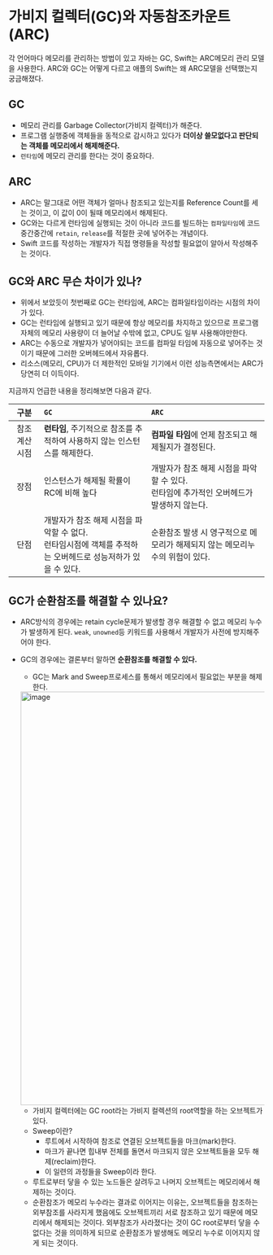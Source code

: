 # 가비지 컬렉터(GC)와 자동참조카운트(ARC)

각 언어마다 메모리를 관리하는 방법이 있고 자바는 GC, Swift는 ARC메모리 관리 모델을 사용한다.
ARC와 GC는 어떻게 다르고 애플의 Swift는 왜 ARC모델을 선택했는지 궁금해졌다. 

## GC
- 메모리 관리를 Garbage Collector(가비지 컬렉터)가 해준다.
- 프로그램 실행중에 객체들을 동적으로 감시하고 있다가 **더이상 쓸모없다고 판단되는 객체를 메모리에서 해제해준다.**
- `런타임`에 메모리 관리를 한다는 것이 중요하다.

## ARC
- ARC는 말그대로 어떤 객체가 얼마나 참조되고 있는지를 Reference Count를 세는 것이고, 이 값이 0이 될때 메모리에서 해제된다.
- GC와는 다르게 런타임에 실행되는 것이 아니라 코드를 빌드하는 `컴파일타임`에 코드 중간중간에 `retain`, `release`를 적절한 곳에 넣어주는 개념이다.
- Swift 코드를 작성하는 개발자가 직접 명령들을 작성할 필요없이 알아서 작성해주는 것이다.

## GC와 ARC 무슨 차이가 있나?
- 위에서 보았듯이 첫번째로 GC는 런타임에, ARC는 컴파일타임이라는 시점의 차이가 있다.
- GC는 런타임에 실행되고 있기 때문에 항상 메모리를 차지하고 있으므로 프로그램 자체의 메모리 사용량이 더 늘어날 수밖에 없고, CPU도 일부 사용해야만한다.
- ARC는 수동으로 개발자가 넣어야되는 코드를 컴파일 타임에 자동으로 넣어주는 것이기 때문에 그러한 오버헤드에서 자유롭다.
- 리소스(메모리, CPU)가 더 제한적인 모바일 기기에서 이런 성능측면에서는 ARC가 당연히 더 이득이다.

지금까지 언급한 내용을 정리해보면 다음과 같다.

|구분|`GC`|`ARC`|
|:-:|:-|:-|
|참조 계산 시점|**런타임**, 주기적으로 참조를 추적하여 사용하지 않는 인스턴스를 해제한다.|**컴파일 타임**에 언제 참조되고 해제될지가 결정된다.|
|장점|인스턴스가 해제될 확률이 RC에 비해 높다|개발자가 참조 해제 시점을 파악할 수 있다.<br>런타임에 추가적인 오버헤드가 발생하지 않는다.|
|단점|개발자가 참조 해제 시점을 파악할 수 없다.<br>런타임시점에 객체를 추적하는 오버헤드로 성능저하가 있을 수 있다.|순환참조 발생 시 영구적으로 메모리가 해제되지 않는 메모리누수의 위험이 있다.|

## GC가 순환참조를 해결할 수 있나요?
- ARC방식의 경우에는 retain cycle문제가 발생할 경우 해결할 수 없고 메모리 누수가 발생하게 된다. `weak`, `unowned`등 키워드를 사용해서 개발자가 사전에 방지해주어야 한다.
- GC의 경우에는 결론부터 말하면 **순환참조를 해결할 수 있다.**
    - GC는 Mark and Sweep프로세스를 통해서 메모리에서 필요없는 부분을 해제한다.

    <img width="813" alt="image" src="https://user-images.githubusercontent.com/76734067/209575777-894e7c34-b7be-4dda-85ae-f68cd34a08d4.png">

    - 가비지 컬렉터에는 GC root라는 가비지 컬렉션의 root역할을 하는 오브젝트가 있다.
    - Sweep이란?
        - 루트에서 시작하여 참조로 연결된 오브젝트들을 마크(mark)한다.
        - 마크가 끝나면 힙내부 전체를 돌면서 마크되지 않은 오브젝트들을 모두 해제(reclaim)한다.
        - 이 일련의 과정들을 Sweep이라 한다.
    - 루트로부터 닿을 수 있는 노드들은 살려두고 나머지 오브젝트는 메모리에서 해제하는 것이다.
    - 순환참조가 메모리 누수라는 결과로 이어지는 이유는, 오브젝트들을 참조하는 외부참조를 사라지게 했음에도 오브젝트끼리 서로 참조하고 있기 때문에 메모리에서 해제되는 것이다. 외부참조가 사라졌다는 것이 GC root로부터 닿을 수 없다는 것을 의미하게 되므로 순환참조가 발생해도 메모리 누수로 이어지지 않게 되는 것이다.
